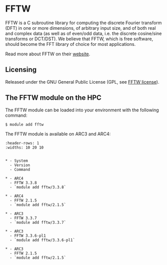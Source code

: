 # FFTW

FFTW is a C subroutine library for computing the discrete Fourier transform (DFT) in one or more dimensions, of arbitrary input size, and of both real and complex data (as well as of even/odd data, i.e. the discrete cosine/sine transforms or DCT/DST). We believe that FFTW, which is free software, should become the FFT library of choice for most applications.



Read more about FFTW on their [website](https://www.fftw.org/).





## Licensing

Released under the GNU General Public License (GPL, see [FFTW license](https://www.fftw.org/doc/License-and-Copyright.html)).



## The FFTW module on the HPC

The FFTW module can be loaded into your environment with the following command:

```bash
$ module add fftw
```

The FFTW module is available on ARC3 and ARC4:

```{list-table}
:header-rows: 1
:widths: 10 20 10


* - System
  - Version
  - Command

* - ARC4
  - FFTW 3.3.8
  - `module add fftw/3.3.8`

* - ARC4
  - FFTW 2.1.5
  - `module add fftw/2.1.5`

* - ARC3
  - FFTW 3.3.7
  - `module add fftw/3.3.7`

* - ARC3
  - FFTW 3.3.6-pl1
  - `module add fftw/3.3.6-pl1`

* - ARC3
  - FFTW 2.1.5
  - `module add fftw/2.1.5`

```
